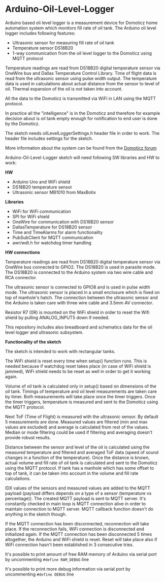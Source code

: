Arduino-Oil-Level-Logger
=================

Arduino based oli level logger is a measurement device for Domoticz home automation system which monitors
fill rate of oil tank. The Arduino oli level logger includes following features:

* Ultrasonic sensor for measuring fill rate of oil tank
* Temperature sensor DS18B20
* 1-way communication from the oil level logger to the Domoticz using MQTT protocol

Temperature readings are read from DS18B20 digital temperature sensor via OneWire bus and Dallas Temperature Control Library.
Time of flight data is read from the ultrasonic sensor using pulse width output. The temperature data is used in calculations
about actual distance from the sensor to level of oil. Thermal expansion of the oil is not taken into account.

All the data to the Domoticz is transmitted via WiFi in LAN using the MQTT protocol.

In practice all the "intelligence" is in the Domoticz and therefore for example decision about is oil tank empty enough for notification
to end user is done by the Domoticz.

The sketch needs oilLevelLoggerSettings.h header file in order to work. The header file includes settings for the sketch.

More information about the system can be found from the [Domoticz forum](https://www.domoticz.com/forum/viewtopic.php?f=38&t=8647)

Arduino-Oil-Level-Logger sketch will need following SW libraries and HW to work:

**HW**

* Arduino Uno and WiFi shield
* DS18B20 temperature sensor
* Ultrasonic sensor MB1010 from MaxBotix

**Libraries**

* WiFi for WiFi communication
* SPI for WiFi shield
* OneWire for communication with DS18B20 sensor
* DallasTemperature for DS18B20 sensor
* Time and TimeAlarms for alarm functionality
* PubSubClient for MQTT communication
* awr/wdt.h for watchdog timer handling

**HW connections**

Temperature readings are read from DS18B20 digital temperature sensor via OneWire bus connected to GPIO2. 
The DS18B20 is used in parasite mode. The DS18B20 is connected to the Arduino system via two wire cable and RCA connector.

The ultrasonic sensor is connected to GPIO8 and is used in pulse width mode. The ultrasonic sensor is placed in a small enclosure which
is fixed on top of manhole's hatch. The connection between the ultrasonic sensor and the Arduino is taken care with three wire cable and 3.5mm AV connector.

Resistor R7 (0R) is mounted on the WiFi shield in order to reset the Wifi shield by pulling ANALOG_INPUT5 down if needed. 

This repository includes also breadboard and schematics data for the oil level logger and ultrasonic subsystem.

**Functionality of the sketch**

The sketch is intended to work with rectangular tanks.

The WiFi shield is reset every time when setup() function runs. This is needed because if watchdog reset takes place (in case of WiFi shield is jammed), WiFi shield
needs to be reset as well in order to get it working again.

Volume of oil tank is calculated only in setup() based on dimensions of the oil tank. Timings of temperature and oil level measurements are taken care by timer. 
Both measurements will take place once the timer triggers. Once the timer triggers, temperature is measured and sent to the Domoticz using the MQTT protocol.

Next ToF (Time of Flight) is measured with the ultrasonic sensor. By default 5 measurements are done. Measured values are filtered (min and max values are excluded) and
average is calculated from rest of the values. Median or mode filtering could be used if filtering and averaging doesn't provide robust results.

Distance between the sensor and level of the oil is calculated using the measured temperature and filtered and averaged ToF data (speed of sound changes in a function of the temperature).
Once the distance is known, actual volume and fill rate of oil tank is calculated and sent to the Domoticz using the MQTT protocol. If tank has a manhole which has some offset to top of tank,
it can be taken into account in the volume and fill rate calculations.

IDX values of the sensors and measured values are added to the MQTT payload (payload differs depends on a type of a sensor (temperature vs percentage)). 
The created MQTT payload is sent to MQTT server. It's constantly checked in main loop is MQTT connection alive in order to maintain connection to MQTT server. 
MQTT callback function doesn't do anything in the sketch though.

If the MQTT connection has been disconnected, reconnection will take place. If the reconnection fails, WiFi connection is disconnected and initialized again.
If the MQTT connection has been disconnected 5 times altogether, the Arduino and WiFi shield is reset. Reset will take place also if WiFi connection
hasn't been established in 3 consecutive tries.

It's possible to print amount of free RAM memory of Arduino via serial port by uncommenting `#define RAM_DEBUG` line

It's possible to print more debug information via serial port by uncommenting `#define DEBUG` line
